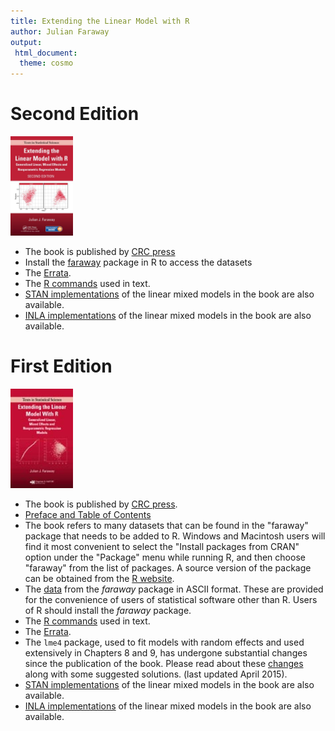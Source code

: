 ```yaml
---
title: Extending the Linear Model with R
author: Julian Faraway
output:
 html_document:
  theme: cosmo
---
```


# Second Edition

<img src="elm2.jpg" alt="Picture of ELM2 book" style="width: 100px;"/>

- The book is published by [CRC press](https://www.crcpress.com/Extending-the-Linear-Model-with-R-Generalized-Linear-Mixed-Effects-and/Faraway/9781498720960)
- Install the [faraway](https://cloud.r-project.org/web/packages/faraway/index.html) package in R to access the datasets
- The [Errata](errata2.html).
- The [R commands](scripts2/index.html)  used in text.
- [STAN implementations](../stan/index.html) of the linear mixed models in the book are also available.
- [INLA implementations](../inla/index.html) of the linear mixed models in the book are also available.

# First Edition

<img src="elm.jpg" alt="Picture of ELM book" style="width: 100px;"/>

- The book is published by [CRC press](http://www.crcpress.com/product/isbn/9781584884248).
- [Preface and Table of Contents](prefelm.pdf)
- The book refers to many datasets that can be found in the
  "faraway" package that needs to be added to R.
  Windows and Macintosh users will find it most convenient to select
  the "Install packages from CRAN"
  option under the "Package" menu while running R, and then choose "faraway"
  from the list of packages. A source version of the package can be obtained
  from the [R website](http://www.r-project.org).
- The [data](../book/jfdata.zip) from the *faraway* package
  in  ASCII format. These are provided for the convenience of users
  of statistical software other than R. Users of R should install
  the *faraway* package.
- The [R commands](scripts/index.html)  used in text.
- The [Errata](errata.html).
- The `lme4` package, used to  fit models with random effects and used extensively in Chapters 8 and 9, has
  undergone substantial changes since the publication of the book. Please read about these [changes](../mixchange/index.html)
  along with some suggested solutions. (last updated April 2015).
- [STAN implementations](../stan/index.html) of the linear mixed models in the book are also available.
- [INLA implementations](../inla/index.html) of the linear mixed models in the book are also available.
